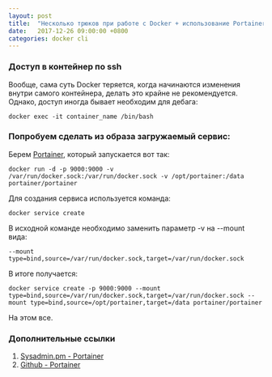 ```yaml
---
layout: post
title:  "Несколько трюков при работе с Docker + использование Portainer"
date:   2017-12-26 09:00:00 +0800
categories: docker cli
---
```



### Доступ в контейнер по ssh

Вообще, сама суть Docker теряется, когда начинаются изменения внутри самого контейнера, делать это крайне не рекомендуется. Однако, доступ иногда бывает необходим для дебага:

```
docker exec -it container_name /bin/bash
```

### Попробуем сделать из образа загружаемый сервис:

Берем [Portainer](https://github.com/portainer/portainer), который запускается вот так:

```
docker run -d -p 9000:9000 -v /var/run/docker.sock:/var/run/docker.sock -v /opt/portainer:/data portainer/portainer
```

Для создания сервиса используется команда:

```
docker service create
```

В исходной команде необходимо заменить параметр -v на --mount вида:

```
--mount type=bind,source=/var/run/docker.sock,target=/var/run/docker.sock
```

В итоге получается:

```
docker service create -p 9000:9000 --mount type=bind,source=/var/run/docker.sock,target=/var/run/docker.sock --mount type=bind,source=/opt/portainer,target=/data portainer/portainer
```

На этом все.

### Дополнительные ссылки

1. [Sysadmin.pm - Portainer](https://sysadmin.pm/portainer/)
2. [Github - Portainer](https://github.com/portainer/portainer)
